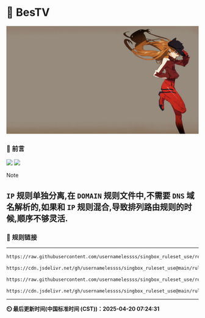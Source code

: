
# 🧸 BesTV
![](https://raw.githubusercontent.com/usernamelessss/picture-bed/main/images/202504042256831.jpg)
### 📣 前言
![](https://shields.io/badge/-移除重复规则-ff69b4) ![](https://shields.io/badge/-IP&nbsp;规则单独存放不与&nbsp;DOMAIN&nbsp;等混合-green)
> [!NOTE]
**`IP` 规则单独分离,在 `DOMAIN` 规则文件中,不需要 `DNS` 域名解析的,如果和 `IP` 规则混合,导致排列路由规则的时候,顺序不够灵活.**
---

###  🔗 规则链接
---

```url
https://raw.githubusercontent.com/usernamelessss/singbox_ruleset_use/refs/heads/main/rule/BesTV/BesTV_No_IP.json
```

```url
https://cdn.jsdelivr.net/gh/usernamelessss/singbox_ruleset_use@main/rule/BesTV/BesTV_No_IP.json
```

```url
https://raw.githubusercontent.com/usernamelessss/singbox_ruleset_use/refs/heads/main/rule/BesTV/BesTV_No_IP.srs
```

```url
https://cdn.jsdelivr.net/gh/usernamelessss/singbox_ruleset_use@main/rule/BesTV/BesTV_No_IP.srs
```

---
**⏲️ 最后更新时间(中国标准时间 (CST))：2025-04-20 07:24:31**
